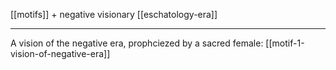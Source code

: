[[motifs]] + negative visionary [[eschatology-era]]

---


A vision of the negative era, prophciezed by a sacred female: [[motif-1-vision-of-negative-era]]